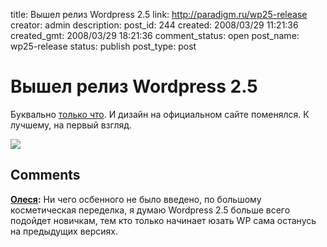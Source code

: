 title: Вышел релиз Wordpress 2.5
link: http://paradigm.ru/wp25-release
creator: admin
description:
post_id: 244
created: 2008/03/29 11:21:36
created_gmt: 2008/03/29 18:21:36
comment_status: open
post_name: wp25-release
status: publish
post_type: post

# Вышел релиз Wordpress 2.5

Буквально [только что](http://wordpress.org/). И дизайн на официальном сайте поменялся. К лучшему, на первый взгляд.

![](/media/wporg.jpg)

## Comments

**[Олеся](#467 "2008/03/31 19:10:30"):** Ни чего осбенного не было введено, по большому косметическая переделка, я думаю Wordpress 2.5 больше всего подойдет новичкам, тем кто только начинает юзать WP сама останусь на предыдущих версиях.

